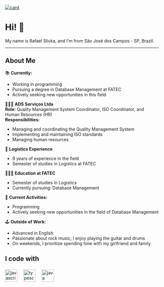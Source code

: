 [![card](https://github-readme-stats.vercel.app/api?rafaslivka=iuricode&theme=default)](https://github.com/anuraghazra/github-readme-stats)


<h1 align="left">Hi! 👋</h1>

<p align="left">My name is Rafael Slivka, and I'm from São José dos Campos - SP, Brazil.</p>

---

<h2 align="left">About Me</h2>

📚 **Currently:**  
- Working in programming  
- Pursuing a degree in Database Management at FATEC  
- Actively seeking new opportunities in this field

🧑🏻‍💼 **ADS Serviços Ltda**  
**Role:** Quality Management System Coordinator, ISO Coordinator, and Human Resources (HR)  
**Responsibilities:**  
- Managing and coordinating the Quality Management System  
- Implementing and maintaining ISO standards  
- Managing human resources

🚚 **Logistics Experience**  
- 9 years of experience in the field  
- Semester of studies in Logistics at FATEC

🧑🏻‍🎓 **Education at FATEC**  
- Semester of studies in Logistics  
- Currently pursuing: Database Management

🎯 **Current Activities:**  
- Programming  
- Actively seeking new opportunities in the field of Database Management

🕹️ **Outside of Work:**  
- Advanced in English  
- Passionate about rock music; I enjoy playing the guitar and drums  
- On weekends, I prioritize spending time with my girlfriend and family

###

<h2 align="left">I code with</h2>

###

<div align="left">
  <img src="https://cdn.jsdelivr.net/gh/devicons/devicon/icons/javascript/javascript-original.svg" height="40" alt="javascript logo"  />
  <img width="12" />
  <img src="https://cdn.jsdelivr.net/gh/devicons/devicon/icons/typescript/typescript-original.svg" height="40" alt="typescript logo"  />
  <img width="12" />
  <img src="https://cdn.jsdelivr.net/gh/devicons/devicon/icons/java/java-original.svg" height="40" alt="java logo"  />
</div>

###
